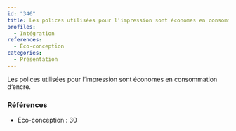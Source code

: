 ```yaml
---
id: "346"
title: Les polices utilisées pour l‘impression sont économes en consommation d‘encre.
profiles:
  - Intégration
references:
  - Éco-conception
categories:
  - Présentation
---
```


Les polices utilisées pour l‘impression sont économes en consommation d‘encre.

### Références

*   Éco-conception : 30
